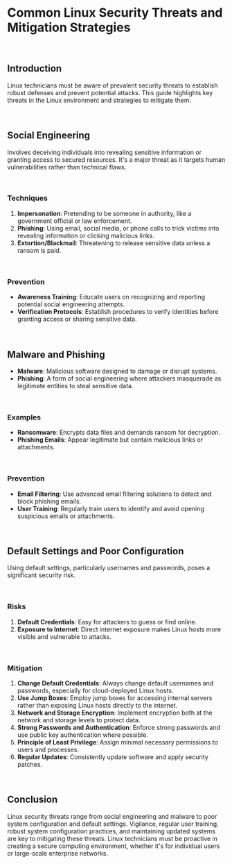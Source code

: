 # Common Linux Security Threats and Mitigation Strategies

<br>

## Introduction

Linux technicians must be aware of prevalent security threats to establish robust defenses and prevent potential attacks. This guide highlights key threats in the Linux environment and strategies to mitigate them.

<br>

## Social Engineering

Involves deceiving individuals into revealing sensitive information or granting access to secured resources. It's a major threat as it targets human vulnerabilities rather than technical flaws.

<br>

### Techniques

1. **Impersonation**: Pretending to be someone in authority, like a government official or law enforcement.
2. **Phishing**: Using email, social media, or phone calls to trick victims into revealing information or clicking malicious links.
3. **Extortion/Blackmail**: Threatening to release sensitive data unless a ransom is paid.

<br>

### Prevention

- **Awareness Training**: Educate users on recognizing and reporting potential social engineering attempts.
- **Verification Protocols**: Establish procedures to verify identities before granting access or sharing sensitive data.

<br>

## Malware and Phishing

- **Malware**: Malicious software designed to damage or disrupt systems.
- **Phishing**: A form of social engineering where attackers masquerade as legitimate entities to steal sensitive data.

<br>

### Examples

- **Ransomware**: Encrypts data files and demands ransom for decryption.
- **Phishing Emails**: Appear legitimate but contain malicious links or attachments.

<br>

### Prevention

- **Email Filtering**: Use advanced email filtering solutions to detect and block phishing emails.
- **User Training**: Regularly train users to identify and avoid opening suspicious emails or attachments.

<br>

## Default Settings and Poor Configuration

Using default settings, particularly usernames and passwords, poses a significant security risk.

<br>

### Risks

1. **Default Credentials**: Easy for attackers to guess or find online.
2. **Exposure to Internet**: Direct internet exposure makes Linux hosts more visible and vulnerable to attacks.

<br>

### Mitigation

1. **Change Default Credentials**: Always change default usernames and passwords, especially for cloud-deployed Linux hosts.
2. **Use Jump Boxes**: Employ jump boxes for accessing internal servers rather than exposing Linux hosts directly to the internet.
3. **Network and Storage Encryption**: Implement encryption both at the network and storage levels to protect data.
4. **Strong Passwords and Authentication**: Enforce strong passwords and use public key authentication where possible.
5. **Principle of Least Privilege**: Assign minimal necessary permissions to users and processes.
6. **Regular Updates**: Consistently update software and apply security patches.

<br>

## Conclusion

Linux security threats range from social engineering and malware to poor system configuration and default settings. Vigilance, regular user training, robust system configuration practices, and maintaining updated systems are key to mitigating these threats. Linux technicians must be proactive in creating a secure computing environment, whether it's for individual users or large-scale enterprise networks.

